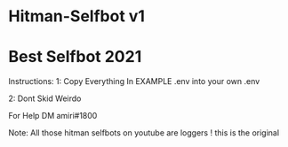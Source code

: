 # Hitman-Selfbot v1
# Best Selfbot 2021

Instructions: 
1: Copy Everything In EXAMPLE .env into your own .env

2: Dont Skid Weirdo

For Help DM amiri#1800

Note: All those hitman selfbots on youtube are loggers ! this is the original

